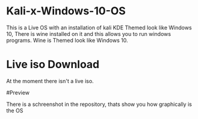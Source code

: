 # Kali-x-Windows-10-OS
This is a Live OS with an installation of kali KDE Themed look like Windows 10, There is wine installed on it and this allows you to run windows programs. Wine is Themed look like Windows 10.

# Live iso Download

At the moment there isn't a live iso.

#Preview

There is a schreenshot in the repository, thats show you how graphically is the OS

